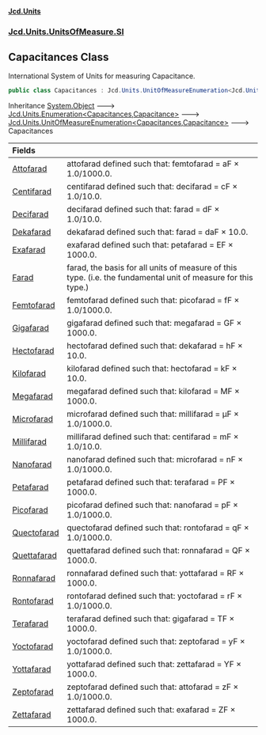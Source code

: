 #### [Jcd.Units](index.md 'index')
### [Jcd.Units.UnitsOfMeasure.SI](Jcd.Units.UnitsOfMeasure.SI.md 'Jcd.Units.UnitsOfMeasure.SI')

## Capacitances Class

International System of Units for measuring Capacitance.

```csharp
public class Capacitances : Jcd.Units.UnitOfMeasureEnumeration<Jcd.Units.UnitsOfMeasure.SI.Capacitances, Jcd.Units.UnitTypes.Capacitance>
```

Inheritance [System.Object](https://docs.microsoft.com/en-us/dotnet/api/System.Object 'System.Object') &#129106; [Jcd.Units.Enumeration&lt;](Enumeration_TEnumeration,T_.md 'Jcd.Units.Enumeration<TEnumeration,T>')[Capacitances](Capacitances.md 'Jcd.Units.UnitsOfMeasure.SI.Capacitances')[,](Enumeration_TEnumeration,T_.md 'Jcd.Units.Enumeration<TEnumeration,T>')[Capacitance](Capacitance.md 'Jcd.Units.UnitTypes.Capacitance')[&gt;](Enumeration_TEnumeration,T_.md 'Jcd.Units.Enumeration<TEnumeration,T>') &#129106; [Jcd.Units.UnitOfMeasureEnumeration&lt;](UnitOfMeasureEnumeration_TEnumeration,T_.md 'Jcd.Units.UnitOfMeasureEnumeration<TEnumeration,T>')[Capacitances](Capacitances.md 'Jcd.Units.UnitsOfMeasure.SI.Capacitances')[,](UnitOfMeasureEnumeration_TEnumeration,T_.md 'Jcd.Units.UnitOfMeasureEnumeration<TEnumeration,T>')[Capacitance](Capacitance.md 'Jcd.Units.UnitTypes.Capacitance')[&gt;](UnitOfMeasureEnumeration_TEnumeration,T_.md 'Jcd.Units.UnitOfMeasureEnumeration<TEnumeration,T>') &#129106; Capacitances

| Fields | |
| :--- | :--- |
| [Attofarad](Capacitances.Attofarad.md 'Jcd.Units.UnitsOfMeasure.SI.Capacitances.Attofarad') | attofarad defined such that: femtofarad = aF × 1.0/1000.0. |
| [Centifarad](Capacitances.Centifarad.md 'Jcd.Units.UnitsOfMeasure.SI.Capacitances.Centifarad') | centifarad defined such that: decifarad = cF × 1.0/10.0. |
| [Decifarad](Capacitances.Decifarad.md 'Jcd.Units.UnitsOfMeasure.SI.Capacitances.Decifarad') | decifarad defined such that: farad = dF × 1.0/10.0. |
| [Dekafarad](Capacitances.Dekafarad.md 'Jcd.Units.UnitsOfMeasure.SI.Capacitances.Dekafarad') | dekafarad defined such that: farad = daF × 10.0. |
| [Exafarad](Capacitances.Exafarad.md 'Jcd.Units.UnitsOfMeasure.SI.Capacitances.Exafarad') | exafarad defined such that: petafarad = EF × 1000.0. |
| [Farad](Capacitances.Farad.md 'Jcd.Units.UnitsOfMeasure.SI.Capacitances.Farad') | farad, the basis for all units of measure of this type. (i.e. the fundamental unit of measure for this type.) |
| [Femtofarad](Capacitances.Femtofarad.md 'Jcd.Units.UnitsOfMeasure.SI.Capacitances.Femtofarad') | femtofarad defined such that: picofarad = fF × 1.0/1000.0. |
| [Gigafarad](Capacitances.Gigafarad.md 'Jcd.Units.UnitsOfMeasure.SI.Capacitances.Gigafarad') | gigafarad defined such that: megafarad = GF × 1000.0. |
| [Hectofarad](Capacitances.Hectofarad.md 'Jcd.Units.UnitsOfMeasure.SI.Capacitances.Hectofarad') | hectofarad defined such that: dekafarad = hF × 10.0. |
| [Kilofarad](Capacitances.Kilofarad.md 'Jcd.Units.UnitsOfMeasure.SI.Capacitances.Kilofarad') | kilofarad defined such that: hectofarad = kF × 10.0. |
| [Megafarad](Capacitances.Megafarad.md 'Jcd.Units.UnitsOfMeasure.SI.Capacitances.Megafarad') | megafarad defined such that: kilofarad = MF × 1000.0. |
| [Microfarad](Capacitances.Microfarad.md 'Jcd.Units.UnitsOfMeasure.SI.Capacitances.Microfarad') | microfarad defined such that: millifarad = μF × 1.0/1000.0. |
| [Millifarad](Capacitances.Millifarad.md 'Jcd.Units.UnitsOfMeasure.SI.Capacitances.Millifarad') | millifarad defined such that: centifarad = mF × 1.0/10.0. |
| [Nanofarad](Capacitances.Nanofarad.md 'Jcd.Units.UnitsOfMeasure.SI.Capacitances.Nanofarad') | nanofarad defined such that: microfarad = nF × 1.0/1000.0. |
| [Petafarad](Capacitances.Petafarad.md 'Jcd.Units.UnitsOfMeasure.SI.Capacitances.Petafarad') | petafarad defined such that: terafarad = PF × 1000.0. |
| [Picofarad](Capacitances.Picofarad.md 'Jcd.Units.UnitsOfMeasure.SI.Capacitances.Picofarad') | picofarad defined such that: nanofarad = pF × 1.0/1000.0. |
| [Quectofarad](Capacitances.Quectofarad.md 'Jcd.Units.UnitsOfMeasure.SI.Capacitances.Quectofarad') | quectofarad defined such that: rontofarad = qF × 1.0/1000.0. |
| [Quettafarad](Capacitances.Quettafarad.md 'Jcd.Units.UnitsOfMeasure.SI.Capacitances.Quettafarad') | quettafarad defined such that: ronnafarad = QF × 1000.0. |
| [Ronnafarad](Capacitances.Ronnafarad.md 'Jcd.Units.UnitsOfMeasure.SI.Capacitances.Ronnafarad') | ronnafarad defined such that: yottafarad = RF × 1000.0. |
| [Rontofarad](Capacitances.Rontofarad.md 'Jcd.Units.UnitsOfMeasure.SI.Capacitances.Rontofarad') | rontofarad defined such that: yoctofarad = rF × 1.0/1000.0. |
| [Terafarad](Capacitances.Terafarad.md 'Jcd.Units.UnitsOfMeasure.SI.Capacitances.Terafarad') | terafarad defined such that: gigafarad = TF × 1000.0. |
| [Yoctofarad](Capacitances.Yoctofarad.md 'Jcd.Units.UnitsOfMeasure.SI.Capacitances.Yoctofarad') | yoctofarad defined such that: zeptofarad = yF × 1.0/1000.0. |
| [Yottafarad](Capacitances.Yottafarad.md 'Jcd.Units.UnitsOfMeasure.SI.Capacitances.Yottafarad') | yottafarad defined such that: zettafarad = YF × 1000.0. |
| [Zeptofarad](Capacitances.Zeptofarad.md 'Jcd.Units.UnitsOfMeasure.SI.Capacitances.Zeptofarad') | zeptofarad defined such that: attofarad = zF × 1.0/1000.0. |
| [Zettafarad](Capacitances.Zettafarad.md 'Jcd.Units.UnitsOfMeasure.SI.Capacitances.Zettafarad') | zettafarad defined such that: exafarad = ZF × 1000.0. |
